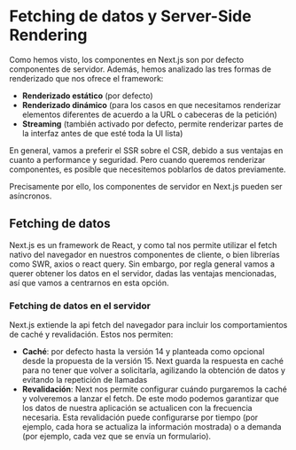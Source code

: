 # Fetching de datos y Server-Side Rendering

Como hemos visto, los componentes en Next.js son por defecto componentes de servidor. Además, hemos analizado las tres formas de renderizado que nos ofrece el framework:

- **Renderizado estático** (por defecto)
- **Renderizado dinámico** (para los casos en que necesitamos renderizar elementos diferentes de acuerdo a la URL o cabeceras de la petición)
- **Streaming** (también activado por defecto, permite renderizar partes de la interfaz antes de que esté toda la UI lista)

En general, vamos a preferir el SSR sobre el CSR, debido a sus ventajas en cuanto a performance y seguridad. Pero cuando queremos renderizar componentes, es posible que necesitemos poblarlos de datos previamente.

Precisamente por ello, los componentes de servidor en Next.js pueden ser asíncronos.

## Fetching de datos

Next.js es un framework de React, y como tal nos permite utilizar el fetch nativo del navegador en nuestros componentes de cliente, o bien librerías como SWR, axios o react query. Sin embargo, por regla general vamos a querer obtener los datos en el servidor, dadas las ventajas mencionadas, así que vamos a centrarnos en esta opción.

### Fetching de datos en el servidor

Next.js extiende la api fetch del navegador para incluir los comportamientos de caché y revalidación. Estos nos permiten:

- **Caché**: por defecto hasta la versión 14 y planteada como opcional desde la propuesta de la versión 15. Next guarda la respuesta en caché para no tener que volver a solicitarla, agilizando la obtención de datos y evitando la repetición de llamadas
- **Revalidación**: Next nos permite configurar cuándo purgaremos la caché y volveremos a lanzar el fetch. De este modo podemos garantizar que los datos de nuestra aplicación se actualicen con la frecuencia necesaria. Esta revalidación puede configurarse por tiempo (por ejemplo, cada hora se actualiza la información mostrada) o a demanda (por ejemplo, cada vez que se envía un formulario).
